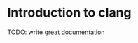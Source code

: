 # Introduction to clang

TODO: write [great documentation](http://jacobian.org/writing/great-documentation/what-to-write/)
